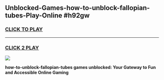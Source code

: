 
## Unblocked-Games-how-to-unblock-fallopian-tubes-Play-Online #h92gw
<h3>
<a href="https://news.freeplayer.one?title=how-to-unblock-fallopian-tubes&ref=3">CLICK TO PLAY</a></h3>
<hr>

<h3>
<a href="https://news.freeplayer.one?title=how-to-unblock-fallopian-tubes&ref=3">CLICK 2 PLAY</a>
  
</h3>

<a href="https://news.freeplayer.one?title=how-to-unblock-fallopian-tubes&ref=3"><img src="https://clearcache.store/games.png"></a>


**how-to-unblock-fallopian-tubes games unblocked: Your Gateway to Fun and Accessible Online Gaming**
